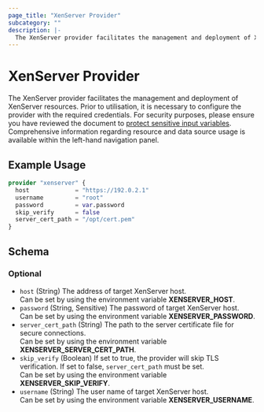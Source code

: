 ```yaml
---
page_title: "XenServer Provider"
subcategory: ""
description: |-
  The XenServer provider facilitates the management and deployment of XenServer resources. Prior to utilisation, it is necessary to configure the provider with the required credentials. For security purposes, please ensure you have reviewed the document to protect sensitive input variables https://developer.hashicorp.com/terraform/tutorials/configuration-language/sensitive-variables. Comprehensive information regarding resource and data source usage is available within the left-hand navigation panel.
---
```


# XenServer Provider

The XenServer provider facilitates the management and deployment of XenServer resources. Prior to utilisation, it is necessary to configure the provider with the required credentials. For security purposes, please ensure you have reviewed the document to [protect sensitive input variables](https://developer.hashicorp.com/terraform/tutorials/configuration-language/sensitive-variables). Comprehensive information regarding resource and data source usage is available within the left-hand navigation panel.

## Example Usage

```terraform
provider "xenserver" {
  host             = "https://192.0.2.1"
  username         = "root"
  password         = var.password
  skip_verify      = false
  server_cert_path = "/opt/cert.pem"
}
```

<!-- schema generated by tfplugindocs -->
## Schema

### Optional

- `host` (String) The address of target XenServer host.<br />Can be set by using the environment variable **XENSERVER_HOST**.
- `password` (String, Sensitive) The password of target XenServer host.<br />Can be set by using the environment variable **XENSERVER_PASSWORD**.
- `server_cert_path` (String) The path to the server certificate file for secure connections.<br />Can be set by using the environment variable **XENSERVER_SERVER_CERT_PATH**.
- `skip_verify` (Boolean) If set to true, the provider will skip TLS verification. If set to false, `server_cert_path` must be set.<br />Can be set by using the environment variable **XENSERVER_SKIP_VERIFY**.
- `username` (String) The user name of target XenServer host.<br />Can be set by using the environment variable **XENSERVER_USERNAME**.
